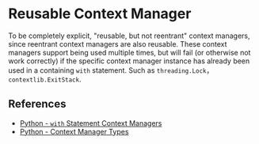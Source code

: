 # Reusable Context Manager

To be completely explicit, "reusable, but not reentrant" context managers,
since reentrant context managers are also reusable.
These context managers support being used multiple times,
but will fail (or otherwise not work correctly)
if the specific context manager instance has already been used in a containing `with` statement.
Such as `threading.Lock`，`contextlib.ExitStack`.

## References

- [Python - `with` Statement Context Managers](https://docs.python.org/3/reference/datamodel.html#context-managers)
- [Python - Context Manager Types](https://docs.python.org/3/library/stdtypes.html#typecontextmanager)
